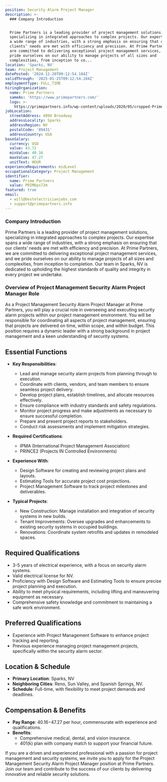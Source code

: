 ```yaml
---
position: Security Alarm Project Manager
description: >-
  ### Company Introduction


  Prime Partners is a leading provider of project management solutions,
  specializing in integrated approaches to complex projects. Our expertise spans
  a wide range of industries, with a strong emphasis on ensuring that our
  clients’ needs are met with efficiency and precision. At Prime Partners, we
  are committed to delivering exceptional project management services, and we
  pride ourselves on our ability to manage projects of all sizes and
  complexities, from inception to co...
location: 'Sparks, NV'
team: Project Management
datePosted: '2024-12-20T09:12:54.184Z'
validThrough: '2025-01-25T09:12:54.184Z'
employmentType: FULL_TIME
hiringOrganization:
  name: Prime Partners
  sameAs: 'https://www.primepartners.com/'
  logo: >-
    https://primepartners.info/wp-content/uploads/2020/05/cropped-Prime-Partners-Logo-NO-BG-1.png
jobLocation:
  streetAddress: 4894 Broadway
  addressLocality: Sparks
  addressRegion: NV
  postalCode: '89431'
  addressCountry: USA
baseSalary:
  currency: USD
  value: 43.72
  minValue: 40.16
  maxValue: 47.27
  unitText: HOUR
experienceRequirements: midLevel
occupationalCategory: Project Management
identifier:
  name: Prime Partners
  value: PRIM6ps72m
featured: true
email:
  - will@bestelectricianjobs.com
  - support@primepartners.info
---
```




### Company Introduction

Prime Partners is a leading provider of project management solutions, specializing in integrated approaches to complex projects. Our expertise spans a wide range of industries, with a strong emphasis on ensuring that our clients’ needs are met with efficiency and precision. At Prime Partners, we are committed to delivering exceptional project management services, and we pride ourselves on our ability to manage projects of all sizes and complexities, from inception to completion. Our team in Sparks, NV is dedicated to upholding the highest standards of quality and integrity in every project we undertake.

### Overview of Project Management Security Alarm Project Manager Role

As a Project Management Security Alarm Project Manager at Prime Partners, you will play a crucial role in overseeing and executing security alarm projects within our project management environment. You will be responsible for coordinating all aspects of project management, ensuring that projects are delivered on time, within scope, and within budget. This position requires a dynamic leader with a strong background in project management and a keen understanding of security systems.

## Essential Functions

- **Key Responsibilities**:
  - Lead and manage security alarm projects from planning through to execution.
  - Coordinate with clients, vendors, and team members to ensure seamless project delivery.
  - Develop project plans, establish timelines, and allocate resources effectively.
  - Ensure compliance with industry standards and safety regulations.
  - Monitor project progress and make adjustments as necessary to ensure successful completion.
  - Prepare and present project reports to stakeholders.
  - Conduct risk assessments and implement mitigation strategies.
  
- **Required Certifications**:
  - IPMA (International Project Management Association)
  - PRINCE2 (Projects IN Controlled Environments)
  
- **Experience With**:
  - Design Software for creating and reviewing project plans and layouts.
  - Estimating Tools for accurate project cost projections.
  - Project Management Software to track project milestones and deliverables.
  
- **Typical Projects**:
  - New Construction: Manage installation and integration of security systems in new builds.
  - Tenant Improvements: Oversee upgrades and enhancements to existing security systems in occupied buildings.
  - Renovations: Coordinate system retrofits and updates in remodeled spaces.

## Required Qualifications

- 3-5 years of electrical experience, with a focus on security alarm systems.
- Valid electrical license for NV.
- Proficiency with Design Software and Estimating Tools to ensure precise project planning and execution.
- Ability to meet physical requirements, including lifting and maneuvering equipment as necessary.
- Comprehensive safety knowledge and commitment to maintaining a safe work environment.

## Preferred Qualifications

- Experience with Project Management Software to enhance project tracking and reporting.
- Previous experience managing project management projects, specifically within the security alarm sector.

## Location & Schedule

- **Primary Location**: Sparks, NV
- **Neighboring Cities**: Reno, Sun Valley, and Spanish Springs, NV.
- **Schedule**: Full-time, with flexibility to meet project demands and deadlines.

## Compensation & Benefits

- **Pay Range**: $40.16-$47.27 per hour, commensurate with experience and qualifications.
- **Benefits**:
  - Comprehensive medical, dental, and vision insurance.
  - 401(k) plan with company match to support your financial future.

If you are a driven and experienced professional with a passion for project management and security systems, we invite you to apply for the Project Management Security Alarm Project Manager position at Prime Partners. Join our team and contribute to the success of our clients by delivering innovative and reliable security solutions.